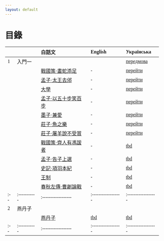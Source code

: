 ```yaml
---
layout: default
---
```

<head>
  <!-- ... -->
  <link rel="stylesheet" type="text/css" href="https://fonts.googleapis.com/earlyaccess/cwtexkai.css">
  <style>
    body {
     font-family: "cwTeXKai", serif;
    }
    p.big {
      line-height: 3;
      font-size: x-large;
    }
    p {
      font-size: 1.5em;
    }
    </style>
</head>

# 目錄

|   |           | 白話文                                           | English   | Українська  |
|:--|:----------|:------------------|:------------------|:------------------|
| 1 | 入門一    |                                                  |            | [передмова](./pages/українська/вступ/передмова.html) |
|   |          | [戰國策·畫蛇添足](./pages/白話文/入門/畫蛇添足.html) | -                | [перейти](./pages/українська/вступ/畫蛇添足ukr.html)|
|   |          | [孟子·太王去邠](./pages/白話文/入門/太王去邠.html) | -                | [перейти](./pages/українська/вступ/太王去邠ukr.html)|
|   |          | [大學](./pages/白話文/入門/大學.html) | -               | [перейти](./pages/українська/вступ/大學ukr.html)|
|   |          | [孟子·以五十步笑百步](./pages/白話文/入門/以五十步笑百步.html) | -                | [перейти](.pages/українська/вступ/以五十步笑百步ukr.html)|
|   |          | [墨子·兼愛](./pages/白話文/入門/兼愛.html) | -                | [перейти](./pages/українська/вступ/兼愛ukr.html)|
|   |          | [莊子·魚之樂](./pages/白話文/入門/魚之樂.html) | -                | [перейти](./pages/українська/вступ/魚之樂ukr.html)|
|   |          | [莊子·屠羊說不受賞](./pages/白話文/入門/屠羊說不受賞.html) | -                | [перейти](./pages/українська/вступ/屠羊說不受賞ukr.html)|
|   |          | [戰國策·齊人有馮諼者](./pages/白話文/入門/馮諼客孟嘗君.html)  | -  | [tbd](./pages/українська/вступ/馮諼客孟嘗君ukr.html)|
|   |          | [孟子·告子上選](./pages/白話文/入門/告子上選.html)  | -       | [tbd](./pages/українська/вступ/告子上選ukr.html)|
|   |          | [史記·項羽本紀](./pages/白話文/入門/項羽本紀.html)  | -        | [tbd](./pages/українська/вступ/項羽本紀ukr.html)|
|   |          | [王制](./pages/白話文/入門/王制.html)  | -        | [tbd](./pages/українська/вступ/王制ukr.html)|
|   |          | [春秋左傳·曹劌論戰](./pages/白話文/入門/曹劌論戰.html)  | -                                     | [tbd](./pages/українська/вступ/曹劌論戰ukr.html)|
|:--|:-----------|:------------------|:------------------|:------------------|
| 2 | 燕丹子    |                                                  |                |                                       |
|   |          | [燕丹子](./pages/白話文/燕丹子.html)  | [tbd](./pages/english/燕丹子eng.html)| [tbd](./pages/українська/燕丹子ukr.html)|
|:--|:-----------|:------------------|:------------------|:------------------|
